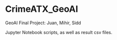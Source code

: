 # CrimeATX_GeoAI
GeoAI Final Project: Juan, Mihir, Sidd

Jupyter Notebook scripts, as well as result csv files.
